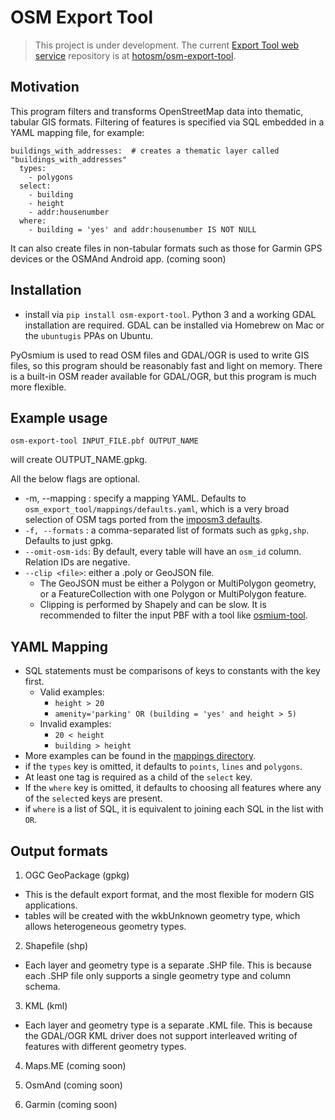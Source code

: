 # OSM Export Tool

> This project is under development. The current [Export Tool web service](https://export.hotosm.org) repository is at [hotosm/osm-export-tool](https://github.com/hotosm/osm-export-tool/tree/master/ops).

## Motivation

This program filters and transforms OpenStreetMap data into thematic, tabular GIS formats. 
Filtering of features is specified via SQL embedded in a YAML mapping file, for example:
```
buildings_with_addresses:  # creates a thematic layer called "buildings_with_addresses"
  types:
    - polygons
  select:
    - building
    - height
    - addr:housenumber
  where:
    - building = 'yes' and addr:housenumber IS NOT NULL
```

It can also create files in non-tabular formats such as those for Garmin GPS devices or the OSMAnd Android app. (coming soon)

## Installation

* install via `pip install osm-export-tool`. Python 3 and a working GDAL installation are required. GDAL can be installed via Homebrew on Mac or the `ubuntugis` PPAs on Ubuntu.

PyOsmium is used to read OSM files and GDAL/OGR is used to write GIS files, so this program should be reasonably fast and light on memory. There is a built-in OSM reader available for GDAL/OGR, but this program is much more flexible.

## Example usage

```
osm-export-tool INPUT_FILE.pbf OUTPUT_NAME
```
will create OUTPUT_NAME.gpkg.

All the below flags are optional.

* -m, --mapping : specify a mapping YAML. Defaults to `osm_export_tool/mappings/defaults.yaml`, which is a very broad selection of OSM tags ported from the [imposm3 defaults](https://github.com/omniscale/imposm3/blob/master/example-mapping.yml).
* `-f, --formats` : a comma-separated list of formats such as `gpkg,shp`. Defaults to just gpkg. 
* `--omit-osm-ids`: By default, every table will have an `osm_id` column. Relation IDs are negative. 
* `--clip <file>`: either a .poly or GeoJSON file.
	* The GeoJSON must be either a Polygon or MultiPolygon geometry, or a FeatureCollection with one Polygon or MultiPolygon feature.
	* Clipping is performed by Shapely and can be slow. It is recommended to filter the input PBF with a tool like [osmium-tool](https://github.com/osmcode/osmium-tool).

## YAML Mapping

* SQL statements must be comparisons of keys to constants with the key first.
	* Valid examples:
		* `height > 20`
		* `amenity='parking' OR (building = 'yes' and height > 5)`
	* Invalid examples:
		* `20 < height`
		* `building > height`
* More examples can be found in the [mappings directory](osm_export_tool/mappings).
* if the `types` key is omitted, it defaults to `points`, `lines` and `polygons`.
* At least one tag is required as a child of the `select` key.
* If the `where` key is omitted, it defaults to choosing all features where any of the `select`ed keys are present.
* if `where` is a list of SQL, it is equivalent to joining each SQL in the list with `OR`.

## Output formats

1. OGC GeoPackage (gpkg)
* This is the default export format, and the most flexible for modern GIS applications. 
* tables will be created with the wkbUnknown geometry type, which allows heterogeneous geometry types.

2. Shapefile (shp)
* Each layer and geometry type is a separate .SHP file. This is because each .SHP file only supports a single geometry type and column schema. 

3. KML (kml)
* Each layer and geometry type is a separate .KML file. This is because the GDAL/OGR KML driver does not support interleaved writing of features with different geometry types. 

4. Maps.ME (coming soon)

5. OsmAnd (coming soon)

6. Garmin (coming soon)
